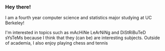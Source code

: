 ### Hey there! 

I am a fourth year computer science and statistics major studying at UC Berkeley! 

I'm interested in topics such as mAcHiNe LeArNiNg and DiStRiBuTeD sYsTeMs because I think that they (can be) are interesting subjects. 
Outside of academia, I also enjoy playing chess and tennis

<!--
**tcglezen/tcglezen** is a ✨ _special_ ✨ repository because its `README.md` (this file) appears on your GitHub profile.

Here are some ideas to get you started:

- 🔭 I’m currently working on ...
- 🌱 I’m currently learning ...
- 👯 I’m looking to collaborate on ...
- 🤔 I’m looking for help with ...
- 💬 Ask me about ...
- 📫 How to reach me: ...
- 😄 Pronouns: ...
- ⚡ Fun fact: ...
-->
